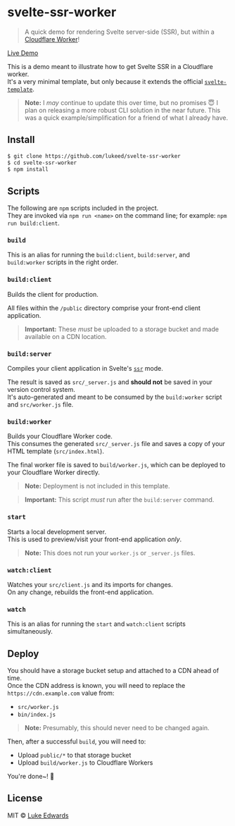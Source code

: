 # svelte-ssr-worker

> A quick demo for rendering Svelte server-side (SSR), but within a [Cloudflare Worker](https://workers.cloudflare.com/)!

[Live Demo](https://cloudflareworkers.com/#1fa29e7f9b67c75f46893dcead7ee66d:https://tutorial.cloudflareworkers.com/)

This is a demo meant to illustrate how to get Svelte SSR in a Cloudflare worker.<br>
It's a very minimal template, but only because it extends the official [`svelte-template`](https://github.com/sveltejs/template).

> **Note:** I _may_ continue to update this over time, but no promises :innocent: I plan on releasing a more robust CLI solution in the near future. This was a quick example/simplification for a friend of what I already have.


## Install

```sh
$ git clone https://github.com/lukeed/svelte-ssr-worker
$ cd svelte-ssr-worker
$ npm install
```

## Scripts

The following are `npm` scripts included in the project.<br>
They are invoked via `npm run <name>` on the command line; for example: `npm run build:client`.

### `build`

This is an alias for running the `build:client`, `build:server`, and `build:worker` scripts in the right order.


### `build:client`

Builds the client for production.

All files within the `/public` directory comprise your front-end client application.

> **Important:** These _must_ be uploaded to a storage bucket and made available on a CDN location.


### `build:server`

Compiles your client application in Svelte's [`ssr`](https://svelte.dev/docs#svelte_compile) mode.

The result is saved as `src/_server.js` and **should not** be saved in your version control system.<br>
It's auto-generated and meant to be consumed by the `build:worker` script and `src/worker.js` file.


### `build:worker`

Builds your Cloudflare Worker code.<br>
This consumes the generated `src/_server.js` file and saves a copy of your HTML template (`src/index.html`).

The final worker file is saved to `build/worker.js`, which can be deployed to your Cloudflare Worker directly.

> **Note:** Deployment is not included in this template.

> **Important:** This script _must_ run after the `build:server` command.

### `start`

Starts a local development server.<br>
This is used to preview/visit your front-end application _only_.

> **Note:** This does not run your `worker.js` or `_server.js` files.

### `watch:client`

Watches your `src/client.js` and its imports for changes.<br>
On any change, rebuilds the front-end application.

### `watch`

This is an alias for running the `start` and `watch:client` scripts simultaneously.


## Deploy

You should have a storage bucket setup and attached to a CDN ahead of time.<br>
Once the CDN address is known, you will need to replace the `https://cdn.example.com` value from:

* `src/worker.js`
* `bin/index.js`

> **Note:** Presumably, this should never need to be changed again.

Then, after a successful `build`, you will need to:

* Upload `public/*` to that storage bucket
* Upload `build/worker.js` to Cloudflare Workers

You're done~! :tada:


## License

MIT © [Luke Edwards](https://lukeed.com)
